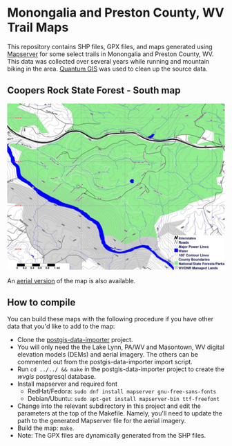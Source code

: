 # Monongalia and Preston County, WV Trail Maps

This repository contains SHP files, GPX files, and maps generated using
[Mapserver](http://mapserver.org/) for some select trails in Monongalia
and Preston County, WV. This data was collected over several years while
running and mountain biking in the area. [Quantum GIS](qgis.org) was
used to clean up the source data.


## Coopers Rock State Forest - South map

![Coopers Rock South Topo Map](coopers-rock-state-forest/coopers-rock-south-topo-map.jpg?raw=1 "Coopers Rock South Topo Map")

An
[aerial version](coopers-rock-state-forest/coopers-rock-south-aerial-map.jpg?raw=1) of
the map is also available.


## How to compile

You can build these maps with the following procedure if you have other
data that you'd like to add to the map:

* Clone the [postgis-data-importer](https://github.com/masneyb/postgis-data-importer)
  project.
* You will only need the the Lake Lynn, PA/WV and Masontown, WV digital
  elevation models (DEMs) and aerial imagery. The others can be commented
  out from the postgis-data-importer import script.
* Run `cd ../../ && make` in the postgis-data-importer project to create the _wvgis_
  postgresql database.
* Install mapserver and required font
  - RedHat/Fedora: `sudo dnf install mapserver gnu-free-sans-fonts`
  - Debian/Ubuntu: `sudo apt-get install mapserver-bin ttf-freefont`
* Change into the relevant subdirectory in this project and edit the 
  parameters at the top of the Makefile. Namely, you'll need to update
  the path to the generated Mapserver file for the aerial imagery.
* Build the map: `make`.
* Note: The GPX files are dynamically generated from the SHP files.
